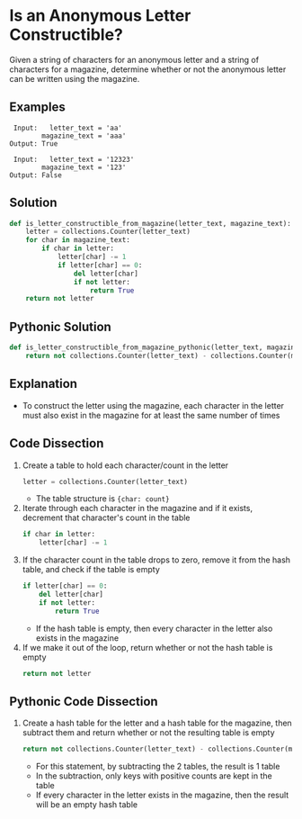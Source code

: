 # Is an Anonymous Letter Constructible?
Given a string of characters for an anonymous letter and a string of characters for a magazine, determine whether or not the anonymous letter can be written using the magazine.

## Examples
```
 Input:   letter_text = 'aa'
        magazine_text = 'aaa'
Output: True

 Input:   letter_text = '12323'
        magazine_text = '123'
Output: False
```

## Solution
```python
def is_letter_constructible_from_magazine(letter_text, magazine_text):
    letter = collections.Counter(letter_text)
    for char in magazine_text:
        if char in letter:
            letter[char] -= 1
            if letter[char] == 0:
                del letter[char]
                if not letter:
                    return True
    return not letter
```

## Pythonic Solution
```python
def is_letter_constructible_from_magazine_pythonic(letter_text, magazine_text):
    return not collections.Counter(letter_text) - collections.Counter(magazine_text)
```

## Explanation
* To construct the letter using the magazine, each character in the letter must also exist in the magazine for at least the same number of times

## Code Dissection
1. Create a table to hold each character/count in the letter
    ```python
    letter = collections.Counter(letter_text)
    ```
    * The table structure is `{char: count}`
2. Iterate through each character in the magazine and if it exists, decrement that character's count in the table
    ```python
    if char in letter:
        letter[char] -= 1
    ```
3. If the character count in the table drops to zero, remove it from the hash table, and check if the table is empty
    ```python
    if letter[char] == 0:
        del letter[char]
        if not letter:
            return True
    ```
    * If the hash table is empty, then every character in the letter also exists in the magazine
4. If we make it out of the loop, return whether or not the hash table is empty
    ```python
    return not letter
    ```

## Pythonic Code Dissection
1. Create a hash table for the letter and a hash table for the magazine, then subtract them and return whether or not the resulting table is empty
    ```python
    return not collections.Counter(letter_text) - collections.Counter(magazine_text)
    ```
    * For this statement, by subtracting the 2 tables, the result is 1 table
    * In the subtraction, only keys with positive counts are kept in the table
    * If every character in the letter exists in the magazine, then the result will be an empty hash table